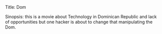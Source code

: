 Title: Dom

Sinopsis: this is a movie about Technology in Dominican Republic and lack of opportunities but one hacker is about to change that manipulating the Dom.